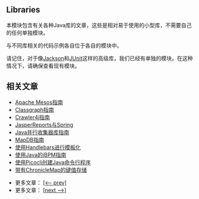 ## Libraries

本模块包含有关各种Java库的文章，这些是相对易于使用的小型库，不需要自己的任何单独模块。

与不同库相关的代码示例各自位于各自的模块中。

请记住，对于像[Jackson]()和[JUnit]()这样的高级库，我们已经有单独的模块。在这种情况下，请确保查看现有模块。

## 相关文章

+ [Apache Mesos指南](docs/ApacheMesos指南.md)
+ [Classgraph指南](docs/Classgraph指南.md)
+ [Crawler4j指南](docs/Crawler4j指南.md)
+ [JasperReports与Spring](docs/JasperReports与Spring.md)
+ [Java并行收集器库指南](docs/Java并行收集器库指南.md)
+ [MapDB指南](docs/MapDB指南.md)
+ [使用Handlebars进行模板化](docs/使用Handlebars进行模板化.md)
+ [使用Java的jBPM指南](docs/使用Java的jBPM指南.md)
+ [使用Picocli创建Java命令行程序](docs/使用Picocli创建Java命令行程序.md)
+ [带有ChronicleMap的键值存储](docs/带有ChronicleMap的键值存储.md)

- 更多文章： [[<-- prev]](../libraries-1/README.md)
- 更多文章： [[next -->]](../libraries-3/README.md)